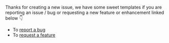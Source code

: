 Thanks for creating a new issue, we have some sweet templates if you are reporting an issue / bug or requesting a new feature or enhancement linked below :point_down:

- To [report a bug](https://github.com/ChicagoDMC/development/issues/new?template=bug.md)
- To [request a feature](https://github.com/ChicagoDMC/development/issues/new?template=feature.md)